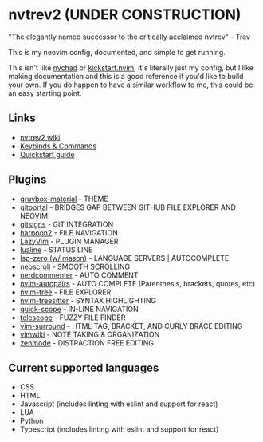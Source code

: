 # nvtrev2 (UNDER CONSTRUCTION)
"The elegantly named successor to the critically acclaimed nvtrev" - Trev

This is my neovim config, documented, and simple to get running.

This isn't like [nvchad](https://nvchad.com/) or [kickstart.nvim](https://github.com/nvim-lua/kickstart.nvim), it's literally just my config, but I like making documentation and this is a good reference if you'd like to build your own. If you do happen to have a similar workflow to me, this could be an easy starting point.

## Links
- [nvtrev2 wiki](https://github.com/trevorhauter/nvtrev2/wiki)
- [Keybinds & Commands](https://github.com/trevorhauter/nvtrev2/wiki/Keybinds-%26-Commands)
- [Quickstart guide](https://github.com/trevorhauter/nvtrev2/wiki/Quickstart)


## Plugins
- [gruvbox-material](https://github.com/sainnhe/gruvbox-material) - THEME
- [gitportal](https://github.com/trevorhauter/gitportal.nvim) - BRIDGES GAP BETWEEN GITHUB FILE EXPLORER AND NEOVIM 
- [gitsigns](https://github.com/lewis6991/gitsigns.nvim) - GIT INTEGRATION
- [harpoon2](https://github.com/ThePrimeagen/harpoon/tree/harpoon2) - FILE NAVIGATION
- [LazyVim](https://github.com/LazyVim/LazyVim) - PLUGIN MANAGER
- [lualine](https://github.com/nvim-lualine/lualine.nvim) - STATUS LINE
- [lsp-zero (w/ mason)](https://github.com/VonHeikemen/lsp-zero.nvim) - LANGUAGE SERVERS | AUTOCOMPLETE
- [neoscroll](https://github.com/karb94/neoscroll.nvim) - SMOOTH SCROLLING
- [nerdcommenter](https://github.com/preservim/nerdcommenter) - AUTO COMMENT
- [nvim-autopairs](https://github.com/windwp/nvim-autopairs) - AUTO COMPLETE (Parenthesis, brackets, quotes, etc)
- [nvim-tree](https://github.com/nvim-tree/nvim-tree.lua) - FILE EXPLORER
- [nvim-treesitter](https://github.com/nvim-treesitter/nvim-treesitter) - SYNTAX HIGHLIGHTING
- [quick-scope](https://github.com/unblevable/quick-scope) - IN-LINE NAVIGATION
- [telescope](https://github.com/nvim-telescope/telescope.nvim) - FUZZY FILE FINDER
- [vim-surround](https://github.com/tpope/vim-surround) - HTML TAG, BRACKET, AND CURLY BRACE EDITING
- [vimwiki](https://github.com/vimwiki/vimwiki) - NOTE TAKING & ORGANIZATION
- [zenmode](https://github.com/folke/zen-mode.nvim) - DISTRACTION FREE EDITING


## Current supported languages
- CSS
- HTML
- Javascript (includes linting with eslint and support for react)
- LUA
- Python
- Typescript (includes linting with eslint and support for react)
